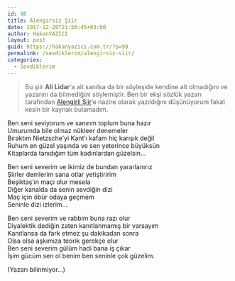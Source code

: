 ```yaml
---
id: 98
title: Alengirsiz Şiir
date: 2017-12-20T21:56:45+03:00
author: HakanYAZICI
layout: post
guid: https://hakanyazici.com.tr/?p=98
permalink: /sevdiklerim/alengirsiz-siir/
categories:
  - Sevdiklerim
---
```

<blockquote class="wp-block-quote">
  <p>
    Bu şiir <strong>Ali Lidar</strong>&#8216;a ait sanılsa da bir söyleşide kendine ait olmadığını ve yazarını da bilmediğini söylemiştir. Ben bir ekşi sözlük yazarı tarafından <a href="https://hakanyazici.com.tr/sevdiklerim/ali-lidar-alengirli-siir/">Alengirli Şiir</a>&#8216;e nazire olarak yazıldığını düşünüyorum fakat kesin bir kaynak bulamadım.
  </p>
</blockquote>

Ben seni seviyorum ve sanırım toplum buna hazır  
Umurumda bile olmaz nükleer denemeler  
Bıraktım Nietzsche&#8217;yi Kant&#8217;ı kafam hiç karışık değil  
Ruhum en güzel yaşında ve sen yeterince büyüksün  
Kitaplarda tanıdığım tüm kadınlardan güzelsin&#8230;

Ben seni severim ve ikimiz de bundan yararlanırız  
Şiirler demlerim sana otlar yetiştiririm  
Beşiktaş&#8217;ın maçı olur mesela  
Diğer kanalda da senin sevdiğin dizi  
Maç için öbür odaya geçmem  
Seninle dizi izlerim&#8230;

Ben seni severim ve rabbim buna razı olur  
Diyalektik dediğin zaten kanıtlanmamış bir varsayım  
Kanıtlansa da fark etmez şu dakikadan sonra  
Olsa olsa aşkımıza teorik gerekçe olur  
Ben seni severim gülüm hadi bana iş çıkar  
İşim gücüm sen ol benim ben seninle çok güzelim.

(Yazarı bilinmiyor&#8230;)